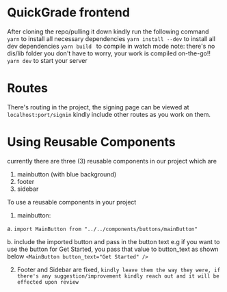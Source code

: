 # QuickGrade frontend
After cloning the repo/pulling it down kindly run the following command 
`yarn` to install all necessary dependencies
`yarn install --dev` to install all dev dependencies
`yarn build ` to compile in watch mode
note: there's no dis/lib folder you don't have to worry, your work is compiled on-the-go!!
`yarn dev` to start your server


# Routes
There's routing in the project, the signing page can be viewed at `localhost:port/signin`
kindly include other routes as you work on them.

# Using Reusable Components
currently there are three (3) reusable components in our project which are 
1. mainbutton (with blue background)
2. footer
3. sidebar

To use a reusable components in your project
1. mainbutton:

a.  `import MainButton from "../../components/buttons/mainButton"`

b. include the imported button and pass in the button text e.g if you want to use the button for Get Started, you pass that value to button_text as shown below
`<MainButton button_text="Get Started" />`

2. Footer and Sidebar are fixed, `kindly leave them the way they were, if there's any suggestion/improvement kindly reach out and it will be effected upon review`





